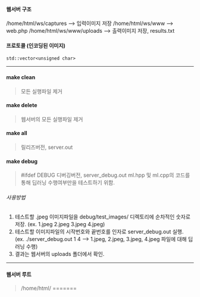 #### 웹서버 구조
/home/html/ws/captures
 --> 입력이미지 저장
/home/html/ws/www
 --> web.php
/home/html/ws/www/uploads
 --> 출력이미지 저장, results.txt

#### 프로토콜 (인코딩된 이미지)
    std::vector<unsigned char>

---------------------------------------------------------------

#### make clean
> 모든 실행파일 제거

#### make delete
> 웹서버의 모든 실행파일 제거

#### make all
> 릴리즈버전, server.out

#### make debug
> #ifdef DEBUG
> 디버깅버전, server_debug.out
> ml.hpp 및 ml.cpp의 코드를 통해 딥러닝 수행여부만을 테스트하기 위함.

###### 사용방법
1. 테스트할 .jpeg 이미지파일을 debug/test_images/ 디렉토리에 순차적인 숫자로 저장.
  (ex. 1.jpeg 2.jpeg 3.jpeg 4.jpeg)
2. 테스트할 이미지파일의 시작번호와 끝번호를 인자로 server_debug.out 실행.
  (ex. ./server_debug.out 1 4  -->  1.jpeg, 2.jpeg, 3.jpeg, 4.jpeg 파일에 대해 딥러닝 수행)
3. 결과는 웹서버의 uploads 폴더에서 확인.

--------------------------------------------------------------

#### 웹서버 루트
> /home/html/
=======
